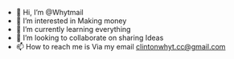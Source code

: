 - 👋 Hi, I’m @Whytmail
- 👀 I’m interested in Making money
- 🌱 I’m currently learning everything
- 💞️ I’m looking to collaborate on sharing Ideas
- 📫 How to reach me is Via my email clintonwhyt.cc@gmail.com
